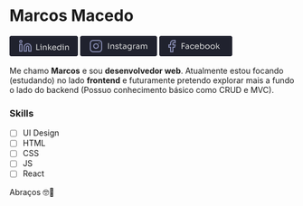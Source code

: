 # Marcos Macedo

[![Linkedin Badge](https://raw.githubusercontent.com/marcosmacedoo/marcosmacedoo/main/assets/link-linkedin.png)](https://www.linkedin.com/in/marcos-macedoo/) 
[![Instagram Badge](https://raw.githubusercontent.com/marcosmacedoo/marcosmacedoo/main/assets/link-instagram.png)](https://www.instagram.com/_marcosmacedoo/)
[![Instagram Badge](https://raw.githubusercontent.com/marcosmacedoo/marcosmacedoo/main/assets/link-facebook.png)](https://www.facebook.com/profile.php?id=100003243592507) 

Me chamo **Marcos** e sou **desenvolvedor web**. Atualmente estou focando (estudando) no lado **frontend** e futuramente pretendo explorar mais a fundo o lado do backend (Possuo conhecimento básico como CRUD e MVC).

### Skills

- [ ] UI Design
- [ ] HTML
- [ ] CSS
- [ ] JS
- [ ] React

Abraços 🤓🤘